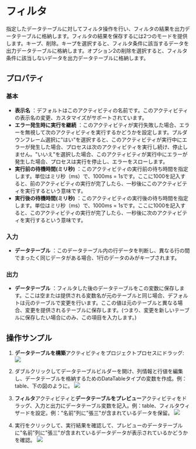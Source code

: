 # フィルタ

指定したデータテーブルに対してフィルタ操作を行い、フィルタの結果を出力データテーブルに格納します。フィルタの結果を保存するには2つのモードを提供します。キープ、削除。キープを選択すると、フィルタ条件に該当するデータを出力データテーブルに格納します。オプション2の削除を選択すると、フィルタ条件に該当しないデータを出力データテーブルに格納します。

## プロパティ

### 基本

- **表示名** ：デフォルトはこのアクティビティの名前です。このアクティビティの表示名の変更、カスタマイズがサポートされています。
- **エラー発生時に実行を継続** ：このアクティビティが実行失敗した場合、エラーを無視して次のアクティビティを実行するかどうかを設定します。プルダウンフレーム選択に"はい"を選択すると、このアクティビティが実行中にエラーが発生した場合、プロセスは次のアクティビティを実行し続け、停止しません。"いいえ"を選択した場合、このアクティビティが実行中にエラーが発生した場合、プロセスは実行を停止し、エラーをスローします。
- **実行前の待機時間(ミリ秒)** ：このアクティビティの実行前の待ち時間を指定します。単位はミリ秒（ms）で、1000ms = 1sです。ここに1000を記入すると、前のアクティビティの実行が完了したら、一秒後にこのアクティビティを実行するという意味です。
- **実行後の待機時間(ミリ秒)** ：このアクティビティの実行後の待ち時間を指定します。単位はミリ秒（ms）で、1000ms = 1sです。ここに1000を記入すると、このアクティビティの実行が完了したら、一秒後に次のアクティビティを実行するという意味です。


### 入力

- **データテーブル** ：このデータテーブル内の行データを判断し、異なる行の間でまったく同じデータがある場合、1行のデータのみがキープされます。

### 出力

- **データテーブル** ：フィルタした後のデータテーブルをこの変数に保存します。ここは空または提供される変数名が元のテーブルと同じ場合、デフォルトは元のテーブルで変更を行います。ここの値は元のテーブルと異なる場合、変更を提供されるテーブルに保存します。(つまり、変更を新しいテーブルに保存したい場合にのみ、この項目を入力します。)

## 操作サンプル

1. **データテーブルを構築**アクティビティをプロジェクトプロセスにドラッグ:
![](https://docimages.blob.core.chinacloudapi.cn/images/Activities/BulidDataTable20201224.png)

2. ダブルクリックしてデータテーブルビルダーを開け、列情報と行値を編集し、データテーブルを格納するためのDataTableタイプの変数を作成。例：table、下の図のように。
![](https://docimages.blob.core.chinacloudapi.cn/images/Activities/RemoveDuplicateRow20201228.png)

3. **フィルタ**アクティビティと**データテーブルをプレビュー**アクティビティをドラッグ、入力と出力にデータテーブル変数を記入。例：table、フィルタウィザードを設定。例："名前"列に"張三"が含まれているデータを保留。
![](https://docimages.blob.core.chinacloudapi.cn/images/Activities/FilterDataTable20201229.png)

4. 実行をクリックして、実行結果を確認して、プレビューのデータテーブルに"名前"列に"張三"が含まれているデータデータが表示されているかどうかを確認。
![](https://docimages.blob.core.chinacloudapi.cn/images/Activities/FilterDataTable2020122902.png)

